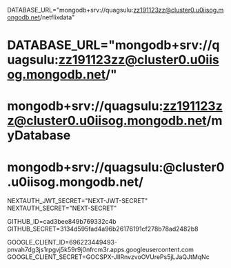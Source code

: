 DATABASE_URL="mongodb+srv://quagsulu:zz191123zz@cluster0.u0iisog.mongodb.net/netflixdata"
# DATABASE_URL="mongodb+srv://quagsulu:zz191123zz@cluster0.u0iisog.mongodb.net/"
# mongodb+srv://quagsulu:zz191123zz@cluster0.u0iisog.mongodb.net/myDatabase
# mongodb+srv://quagsulu:<password>@cluster0.u0iisog.mongodb.net/

NEXTAUTH_JWT_SECRET="NEXT-JWT-SECRET"
NEXTAUTH_SECRET="NEXT-SECRET"

GITHUB_ID=cad3bee849b769332c4b
GITHUB_SECRET=3134d595fad4a96b26176191cf278b78ad2482b8

GOOGLE_CLIENT_ID=696223449493-pnvah7dg3js1rpgvj5k59r9j0nfrcm3r.apps.googleusercontent.com
GOOGLE_CLIENT_SECRET=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